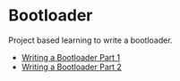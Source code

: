 # Bootloader
Project based learning to write a bootloader.

- [Writing a Bootloader Part 1](http://3zanders.co.uk/2017/10/13/writing-a-bootloader/)
- [Writing a Bootloader Part 2](http://3zanders.co.uk/2017/10/16/writing-a-bootloader2/)
